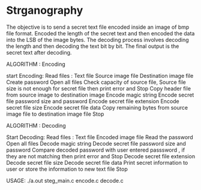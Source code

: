# Strganography
The objective is to send a secret text file encoded inside an image of bmp file format. Encoded the length of the secret text and then encoded the data into the LSB of the image bytes. The decoding process involves decoding the length and then decoding the text bit by bit. The final output is the secret text after decoding.

ALGORITHM : Encoding

start
Encoding:
Read files : 
Text file
Source image file
Destination image file
Create password
Open all files
Check capacity of source file, Source file size is not enough for secret file then print error and Stop
Copy header file from source image to destination image
Encode magic string
Encode secret file password size and password
Encode secret file extension
Encode secret file size
Encode secret file data
Copy remaining bytes from source image file to destination image file
Stop

ALGORITHM : Decoding

Start
Decoding:
Read files : 
Text file
Encoded image file
Read the password
Open all files
Decode magic string
Decode secret file password size and password
Compare decoded password with user entered passsword , if they are not matching then print error and Stop 
Decode secret file extension
Decode secret file size
Decode secret file data
Print secret information to user or store the information to new text file
Stop

USAGE: ./a.out steg_main.c encode.c decode.c



